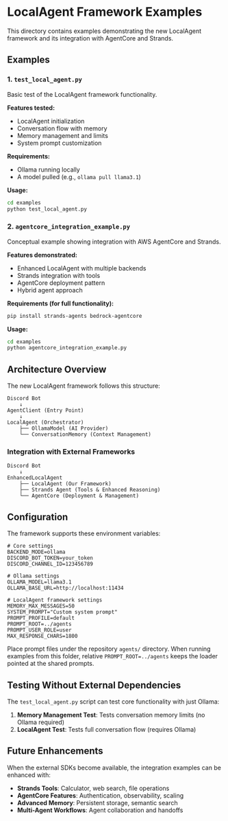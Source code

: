 # LocalAgent Framework Examples

This directory contains examples demonstrating the new LocalAgent framework and its integration with AgentCore and Strands.

## Examples

### 1. `test_local_agent.py`
Basic test of the LocalAgent framework functionality.

**Features tested:**
- LocalAgent initialization
- Conversation flow with memory
- Memory management and limits
- System prompt customization

**Requirements:**
- Ollama running locally
- A model pulled (e.g., `ollama pull llama3.1`)

**Usage:**
```bash
cd examples
python test_local_agent.py
```

### 2. `agentcore_integration_example.py`
Conceptual example showing integration with AWS AgentCore and Strands.

**Features demonstrated:**
- Enhanced LocalAgent with multiple backends
- Strands integration with tools
- AgentCore deployment pattern
- Hybrid agent approach

**Requirements (for full functionality):**
```bash
pip install strands-agents bedrock-agentcore
```

**Usage:**
```bash
cd examples
python agentcore_integration_example.py
```

## Architecture Overview

The new LocalAgent framework follows this structure:

```
Discord Bot
    ↓
AgentClient (Entry Point)
    ↓
LocalAgent (Orchestrator)
    ├── OllamaModel (AI Provider)
    └── ConversationMemory (Context Management)
```

### Integration with External Frameworks

```
Discord Bot
    ↓
EnhancedLocalAgent
    ├── LocalAgent (Our Framework)
    ├── Strands Agent (Tools & Enhanced Reasoning)
    └── AgentCore (Deployment & Management)
```

## Configuration

The framework supports these environment variables:

```env
# Core settings
BACKEND_MODE=ollama
DISCORD_BOT_TOKEN=your_token
DISCORD_CHANNEL_ID=123456789

# Ollama settings
OLLAMA_MODEL=llama3.1
OLLAMA_BASE_URL=http://localhost:11434

# LocalAgent framework settings
MEMORY_MAX_MESSAGES=50
SYSTEM_PROMPT="Custom system prompt"
PROMPT_PROFILE=default
PROMPT_ROOT=../agents
PROMPT_USER_ROLE=user
MAX_RESPONSE_CHARS=1800
```

Place prompt files under the repository `agents/` directory. When running examples from this folder, relative `PROMPT_ROOT=../agents` keeps the loader pointed at the shared prompts.

## Testing Without External Dependencies

The `test_local_agent.py` script can test core functionality with just Ollama:

1. **Memory Management Test**: Tests conversation memory limits (no Ollama required)
2. **LocalAgent Test**: Tests full conversation flow (requires Ollama)

## Future Enhancements

When the external SDKs become available, the integration examples can be enhanced with:

- **Strands Tools**: Calculator, web search, file operations
- **AgentCore Features**: Authentication, observability, scaling
- **Advanced Memory**: Persistent storage, semantic search
- **Multi-Agent Workflows**: Agent collaboration and handoffs
